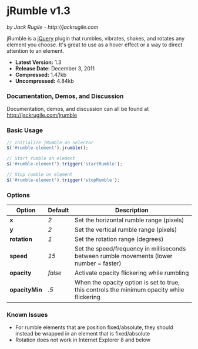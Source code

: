 jRumble v1.3
============

_by Jack Rugile - http://jackrugile.com_

jRumble is a [jQuery](http://jquery.com) plugin that rumbles, vibrates, shakes, and rotates any element you choose. It's great to use as a hover effect or a way to direct attention to an element.

* **Latest Version:** 1.3
* **Release Date:** December 3, 2011
* **Compressed:** 1.47kb
* **Uncompressed:** 4.84kb

### Documentation, Demos, and Discussion

Documentation, demos, and discussion can all be found at http://jackrugile.com/jrumble

### Basic Usage

```javascript
// Initialize jRumble on Selector
$('#rumble-element').jrumble();

// Start rumble on element
$('#rumble-element').trigger('startRumble');

// Stop rumble on element
$('#rumble-element').trigger('stopRumble');
```

### Options  

Option         | Default | Description                                                                               
-------------- | ------- | ------------------------------------------------------------------------------------------
**x**          | _2_     | Set the horizontal rumble range (pixels)                                                  
**y**          | _2_     | Set the vertical rumble range (pixels)                                                    
**rotation**   | _1_     | Set the rotation range (degrees)                                                          
**speed**      | _15_    | Set the speed/frequency in milliseconds between rumble movements (lower number = faster)  
**opacity**    | _false_ | Activate opacity flickering while rumbling                                                
**opacityMin** | _.5_    | When the opacity option is set to true, this controls the minimum opacity while flickering

### Known Issues

* For rumble elements that are position fixed/absolute, they should instead be wrapped in an element that is fixed/absolute
* Rotation does not work in Internet Explorer 8 and below